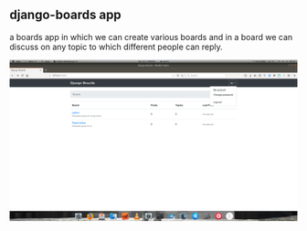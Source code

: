 ## django-boards app
a boards app in which we can create various boards and in a board we can discuss on any topic to which different people can reply.

![ home ](https://github.com/sarthak77/django-boards/blob/master/home.png)
